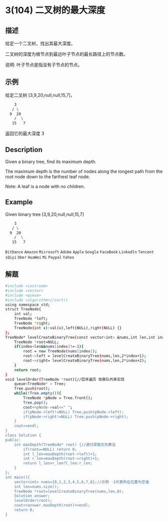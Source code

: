 # 3(104) 二叉树的最大深度
## 描述
给定一个二叉树，找出其最大深度。

二叉树的深度为根节点到最远叶子节点的最长路径上的节点数。

说明: 叶子节点是指没有子节点的节点。
## 示例
给定二叉树 [3,9,20,null,null,15,7]，
```bash
    3
   / \
  9  20
    /  \
   15   7
``` 
返回它的最大深度 3 

## Description
Given a binary tree, find its maximum depth.

The maximum depth is the number of nodes along the longest path from the root node down to the farthest leaf node.

Note: A leaf is a node with no children.

## Example
Given binary tree [3,9,20,null,null,15,7]
```bash
    3
   / \
  9  20
    /  \
   15   7
```
`BitDance` `Amazon` `Microsoft` `Adobe` `Apple` `Google` `FaceBook` `Linkedln` `Tencent` `iQiyi` `Uber` `HuaWei` `Mi` `Paypal` `Yahoo`
## 解题
```bash
#include <iostream>
#include <vector>
#include <queue>
#include <algorithm>//sort()
using namespace std;
struct TreeNode{
    int val;
    TreeNode *left;
    TreeNode *right;
    TreeNode(int x):val(x),left(NULL),right(NULL) {}
};
TreeNode* levelCreateBinaryTree(const vector<int> &nums,int len,int index){//层序创建二叉树index为位置序号
    TreeNode *root=NULL;
    if(index<len&&nums[index]!=-1){
        root = new TreeNode(nums[index]);
        root->left = levelCreateBinaryTree(nums,len,2*index+1);
        root->right= levelCreateBinaryTree(nums,len,2*index+2);
    }
    return root;
}
void levelOrder(TreeNode *root){//层序遍历 依靠队列来实现
    queue<TreeNode* > Tree;
    Tree.push(root);
    while(!Tree.empty()){
        TreeNode *pNode = Tree.front();
        Tree.pop();
        cout<<pNode->val<<" ";
        if(pNode->left!=NULL) Tree.push(pNode->left);
        if(pNode->right!=NULL) Tree.push(pNode->right);
    }
    cout<<endl;
}
class Solution {
public:
    int maxDepth(TreeNode* root) {//递归深度优先算法
        if(root==NULL) return 0;
        int l_len=maxDepth(root->left)+1;
        int r_len=maxDepth(root->right)+1;
        return l_len>r_len?l_len:r_len;
    }
};
int main(){
    vector<int> nums={0,1,2,3,4,5,6,7,8};//示例 -1代表所在位置为空值
    int len=nums.size();
    TreeNode *root=levelCreateBinaryTree(nums,len,0);
    Solution answer;
    levelOrder(root);
    cout<<answer.maxDepth(root)<<endl;
    return 0;
}
```